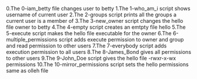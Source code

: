 0.The 0-iam_betty file changes user to betty
1.The 1-who_am_i script shows username of current user
2.The 2-groups script prints all the groups a current user is a member of
3.The 3-new_owner script changes the hello file owner to betty
4.The 4-empty script creates an emtpty file hello
5.The 5-execute script makes the hello file executable for the owner
6.The 6-multiple_permissions script adds execute permission to owner and group and read permission to other users
7.The 7-everybody script adds execution permission to all users
8.The 8-James_Bond gives all permissions to other users
9.The 9-John_Doe script gives the hello file -rwxr-x-wx permissions
10.The 10-mirror_permissions script sets the hello permissions same as olleh file